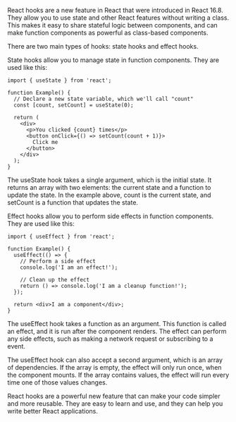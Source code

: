 React hooks are a new feature in React that were introduced in React 16.8. They allow you to use state and other React features without writing a class. This makes it easy to share stateful logic between components, and can make function components as powerful as class-based components.

There are two main types of hooks: state hooks and effect hooks.

State hooks allow you to manage state in function components. They are used like this:

```
import { useState } from 'react';

function Example() {
  // Declare a new state variable, which we'll call "count"
  const [count, setCount] = useState(0);

  return (
    <div>
      <p>You clicked {count} times</p>
      <button onClick={() => setCount(count + 1)}>
        Click me
      </button>
    </div>
  );
}
```

The useState hook takes a single argument, which is the initial state. It returns an array with two elements: the current state and a function to update the state. In the example above, count is the current state, and setCount is a function that updates the state.

Effect hooks allow you to perform side effects in function components. They are used like this:

```
import { useEffect } from 'react';

function Example() {
  useEffect(() => {
    // Perform a side effect
    console.log('I am an effect!');

    // Clean up the effect
    return () => console.log('I am a cleanup function!');
  });

  return <div>I am a component</div>;
}
```

The useEffect hook takes a function as an argument. This function is called an effect, and it is run after the component renders. The effect can perform any side effects, such as making a network request or subscribing to a event.

The useEffect hook can also accept a second argument, which is an array of dependencies. If the array is empty, the effect will only run once, when the component mounts. If the array contains values, the effect will run every time one of those values changes.

React hooks are a powerful new feature that can make your code simpler and more reusable. They are easy to learn and use, and they can help you write better React applications.
